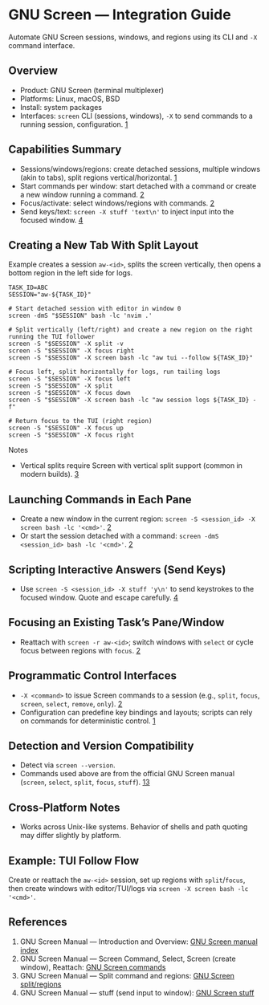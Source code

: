 # GNU Screen — Integration Guide

Automate GNU Screen sessions, windows, and regions using its CLI and `-X` command interface.

## Overview

- Product: GNU Screen (terminal multiplexer)
- Platforms: Linux, macOS, BSD
- Install: system packages
- Interfaces: `screen` CLI (sessions, windows), `-X` to send commands to a running session, configuration. [1][2]

## Capabilities Summary

- Sessions/windows/regions: create detached sessions, multiple windows (akin to tabs), split regions vertical/horizontal. [1][3]
- Start commands per window: start detached with a command or create a new window running a command. [2]
- Focus/activate: select windows/regions with commands. [2][3]
- Send keys/text: `screen -X stuff 'text\n'` to inject input into the focused window. [4]

## Creating a New Tab With Split Layout

Example creates a session `aw-<id>`, splits the screen vertically, then opens a bottom region in the left side for logs.

```
TASK_ID=ABC
SESSION="aw-${TASK_ID}"

# Start detached session with editor in window 0
screen -dmS "$SESSION" bash -lc 'nvim .'

# Split vertically (left/right) and create a new region on the right running the TUI follower
screen -S "$SESSION" -X split -v
screen -S "$SESSION" -X focus right
screen -S "$SESSION" -X screen bash -lc "aw tui --follow ${TASK_ID}"

# Focus left, split horizontally for logs, run tailing logs
screen -S "$SESSION" -X focus left
screen -S "$SESSION" -X split
screen -S "$SESSION" -X focus down
screen -S "$SESSION" -X screen bash -lc "aw session logs ${TASK_ID} -f"

# Return focus to the TUI (right region)
screen -S "$SESSION" -X focus up
screen -S "$SESSION" -X focus right
```

Notes

- Vertical splits require Screen with vertical split support (common in modern builds). [3]

## Launching Commands in Each Pane

- Create a new window in the current region: `screen -S <session_id> -X screen bash -lc '<cmd>'`. [2]
- Or start the session detached with a command: `screen -dmS <session_id> bash -lc '<cmd>'`. [2]

## Scripting Interactive Answers (Send Keys)

- Use `screen -S <session_id> -X stuff 'y\n'` to send keystrokes to the focused window. Quote and escape carefully. [4]

## Focusing an Existing Task’s Pane/Window

- Reattach with `screen -r aw-<id>`; switch windows with `select` or cycle focus between regions with `focus`. [2]

## Programmatic Control Interfaces

- `-X <command>` to issue Screen commands to a session (e.g., `split`, `focus`, `screen`, `select`, `remove`, `only`). [2][3]
- Configuration can predefine key bindings and layouts; scripts can rely on commands for deterministic control. [1][2]

## Detection and Version Compatibility

- Detect via `screen --version`.
- Commands used above are from the official GNU Screen manual (`screen`, `select`, `split`, `focus`, `stuff`). [1][2][3][4]

## Cross‑Platform Notes

- Works across Unix-like systems. Behavior of shells and path quoting may differ slightly by platform.

## Example: TUI Follow Flow

Create or reattach the `aw-<id>` session, set up regions with `split`/`focus`, then create windows with editor/TUI/logs via `screen -X screen bash -lc '<cmd>'`.

## References

1. GNU Screen Manual — Introduction and Overview: [GNU Screen manual index][1]
2. GNU Screen Manual — Screen Command, Select, Screen (create window), Reattach: [GNU Screen commands][2]
3. GNU Screen Manual — Split command and regions: [GNU Screen split/regions][3]
4. GNU Screen Manual — stuff (send input to window): [GNU Screen stuff][4]

[1]: https://man7.org/linux/man-pages/man1/screen.1.html#DESCRIPTION
[2]: https://man7.org/linux/man-pages/man1/screen.1.html#COMMAND-LINE_OPTIONS
[3]: https://man7.org/linux/man-pages/man1/screen.1.html#WINDOW_TYPES
[4]: https://man7.org/linux/man-pages/man1/screen.1.html#STRING_ESCAPES
